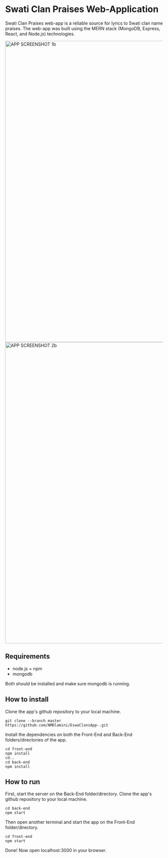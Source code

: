 # Swati Clan Praises Web-Application

Swati Clan Praises web-app is a reliable source for lyrics to Swati clan name praises. The web-app was built using the MERN stack (MongoDB, Express, React, and Node.js) technologies.

<img width="960" alt="APP SCREENSHOT 1b" src="https://github.com/NMDlamini/EswaClansApp-/assets/77834150/3e9b82dc-0b5a-4793-bfa9-22c9379521bb">


<img width="960" alt="APP SCREENSHOT 2b" src="https://github.com/NMDlamini/EswaClansApp-/assets/77834150/dc0bdd0f-e34d-4c5b-b618-2ae1b9a58072">



## Requirements
- node.js + npm
- mongodb

Both should be installed and make sure mongodb is running.

## How to install
Clone the app's github repository to your local machine.
```shell
git clone --branch master https://github.com/NMDlamini/EswaClansApp-.git
```

Install the dependencies on both the Front-End and Back-End folders/directories of the app.
```shell
cd front-end
npm install
cd..
cd back-end
npm install
```
## How to run
First, start the server on the Back-End folder/directory.
Clone the app's github repository to your local machine.
```shell
cd back-end
npm start
```
Then open another terminal and start the app on the Front-End folder/directory.
```shell
cd front-end
npm start
```
Done! Now open localhost:3000 in your browser.
